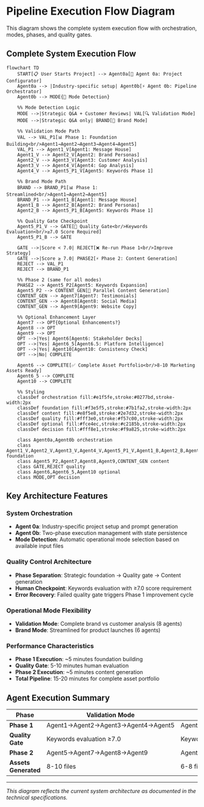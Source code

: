 # Pipeline Execution Flow Diagram

This diagram shows the complete system execution flow with orchestration, modes, phases, and quality gates.

## Complete System Execution Flow

```mermaid
flowchart TD
    START[📋 User Starts Project] --> Agent0a[🔧 Agent 0a: Project Configurator]
    Agent0a --> |Industry-specific setup| Agent0b[⚡ Agent 0b: Pipeline Orchestrator]
    Agent0b --> MODE{🎯 Mode Detection}
    
    %% Mode Detection Logic
    MODE -->|Strategic Q&A + Customer Reviews| VAL[🔍 Validation Mode]
    MODE -->|Strategic Q&A only| BRAND[🚀 Brand Mode]
    
    %% Validation Mode Path
    VAL --> VAL_P1[📊 Phase 1: Foundation Building<br/>Agent1→Agent2→Agent3→Agent4→Agent5]
    VAL_P1 --> Agent1_V[Agent1: Message House]
    Agent1_V --> Agent2_V[Agent2: Brand Personas]
    Agent2_V --> Agent3_V[Agent3: Customer Analysis]
    Agent3_V --> Agent4_V[Agent4: Gap Analysis] 
    Agent4_V --> Agent5_P1_V[Agent5: Keywords Phase 1]
    
    %% Brand Mode Path  
    BRAND --> BRAND_P1[📊 Phase 1: Streamlined<br/>Agent1→Agent2→Agent5]
    BRAND_P1 --> Agent1_B[Agent1: Message House]
    Agent1_B --> Agent2_B[Agent2: Brand Personas]
    Agent2_B --> Agent5_P1_B[Agent5: Keywords Phase 1]
    
    %% Quality Gate Checkpoint
    Agent5_P1_V --> GATE[🚪 Quality Gate<br/>Keywords Evaluation<br/>≥7.0 Score Required]
    Agent5_P1_B --> GATE
    
    GATE -->|Score < 7.0| REJECT[❌ Re-run Phase 1<br/>Improve Strategy]
    GATE -->|Score ≥ 7.0| PHASE2[⚡ Phase 2: Content Generation]
    REJECT --> VAL_P1
    REJECT --> BRAND_P1
    
    %% Phase 2 (same for all modes)
    PHASE2 --> Agent5_P2[Agent5: Keywords Expansion]
    Agent5_P2 --> CONTENT_GEN[🎨 Parallel Content Generation]
    CONTENT_GEN --> Agent7[Agent7: Testimonials]
    CONTENT_GEN --> Agent8[Agent8: Social Media]
    CONTENT_GEN --> Agent9[Agent9: Website Copy]
    
    %% Optional Enhancement Layer
    Agent7 --> OPT{Optional Enhancements?}
    Agent8 --> OPT
    Agent9 --> OPT
    OPT -->|Yes| Agent6[Agent6: Stakeholder Decks]
    OPT -->|Yes| Agent6_5[Agent6.5: Platform Intelligence]
    OPT -->|Yes| Agent10[Agent10: Consistency Check]
    OPT -->|No| COMPLETE
    
    Agent6 --> COMPLETE[✅ Complete Asset Portfolio<br/>8-10 Marketing Assets Ready]
    Agent6_5 --> COMPLETE
    Agent10 --> COMPLETE
    
    %% Styling
    classDef orchestration fill:#e1f5fe,stroke:#0277bd,stroke-width:2px
    classDef foundation fill:#f3e5f5,stroke:#7b1fa2,stroke-width:2px
    classDef content fill:#e8f5e8,stroke:#2e7d32,stroke-width:2px
    classDef quality fill:#fff3e0,stroke:#f57c00,stroke-width:2px
    classDef optional fill:#fce4ec,stroke:#c2185b,stroke-width:2px
    classDef decision fill:#fff8e1,stroke:#f9a825,stroke-width:2px
    
    class Agent0a,Agent0b orchestration
    class Agent1_V,Agent2_V,Agent3_V,Agent4_V,Agent5_P1_V,Agent1_B,Agent2_B,Agent5_P1_B foundation
    class Agent5_P2,Agent7,Agent8,Agent9,CONTENT_GEN content
    class GATE,REJECT quality
    class Agent6,Agent6_5,Agent10 optional
    class MODE,OPT decision
```

## Key Architecture Features

### **System Orchestration**
- **Agent 0a**: Industry-specific project setup and prompt generation
- **Agent 0b**: Two-phase execution management with state persistence
- **Mode Detection**: Automatic operational mode selection based on available input files

### **Quality Control Architecture** 
- **Phase Separation**: Strategic foundation → Quality gate → Content generation
- **Human Checkpoint**: Keywords evaluation with ≥7.0 score requirement
- **Error Recovery**: Failed quality gate triggers Phase 1 improvement cycle

### **Operational Mode Flexibility**
- **Validation Mode**: Complete brand vs customer analysis (8 agents)
- **Brand Mode**: Streamlined for product launches (6 agents)

### **Performance Characteristics**
- **Phase 1 Execution**: ~5 minutes foundation building
- **Quality Gate**: 5-10 minutes human evaluation
- **Phase 2 Execution**: ~5 minutes content generation
- **Total Pipeline**: 15-20 minutes for complete asset portfolio

## Agent Execution Summary

| **Phase** | **Validation Mode** | **Brand Mode** |
|-----------|-------------------|----------------|
| **Phase 1** | Agent1→Agent2→Agent3→Agent4→Agent5 | Agent1→Agent2→Agent5 |
| **Quality Gate** | Keywords evaluation ≥7.0 | Keywords evaluation ≥7.0 |
| **Phase 2** | Agent5→Agent7→Agent8→Agent9 | Agent5→Agent7→Agent8→Agent9 |
| **Assets Generated** | 8-10 files | 6-8 files |

---

*This diagram reflects the current system architecture as documented in the technical specifications.*